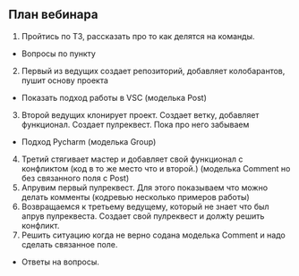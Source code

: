 ## План вебинара

1. Пройтись по ТЗ, рассказать про то как делятся на команды.
* Вопросы по пункту
2. Первый из ведущих создает репозиторий, добавляет колобарантов, пушит основу проекта
* Показать подход работы в VSC
(моделька Post)
3. Второй ведущих клонирует проект. Создает ветку, добавляет функционал. Создает пулреквест. Пока про него забываем
* Подход Pycharm
(моделька Group)
4. Третий стягивает мастер и добавляет свой функционал с конфликтом (код в то же место что и второй.)
(моделька Comment но без связанного поля с Post)
5. Апрувим первый пулреквест. Для этого показываем что можно делать комменты (кодревью несколько примеров работы)
6. Возвращаемся к третьему ведущему, который не знает что был апрув пулреквеста. Создает свой пулреквест и должty решить конфликт.
7. Решить ситуацию когда не верно содана моделька Comment и надо сделать связанное поле.
* Ответы на вопросы.